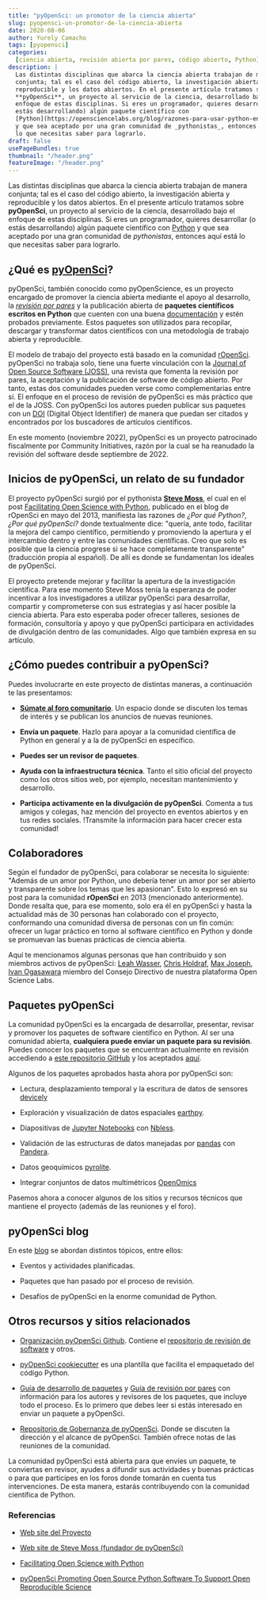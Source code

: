 ```yaml
---
title: "pyOpenSci: un promotor de la ciencia abierta"
slug: pyopensci-un-promotor-de-la-ciencia-abierta
date: 2020-08-06
author: Yurely Camacho
tags: [pyopensci]
categories:
  [ciencia abierta, revisión abierta por pares, código abierto, Python]
description: |
  Las distintas disciplinas que abarca la ciencia abierta trabajan de manera
  conjunta; tal es el caso del código abierto, la investigación abierta y
  reproducible y los datos abiertos. En el presente artículo tratamos sobre
  **pyOpenSci**, un proyecto al servicio de la ciencia, desarrollado bajo el
  enfoque de estas disciplinas. Si eres un programador, quieres desarrollar (o
  estás desarrollando) algún paquete científico con
  [Python](https://opensciencelabs.org/blog/razones-para-usar-python-en-tu-proximo-proyecto-de-investigacion/)
  y que sea aceptado por una gran comunidad de _pythonistas_, entonces aquí está
  lo que necesitas saber para lograrlo.
draft: false
usePageBundles: true
thumbnail: "/header.png"
featureImage: "/header.png"
---
```


<!-- # pyOpenSci: un promotor de la ciencia abierta -->
<!-- **Por Yurely Camacho** -->

Las distintas disciplinas que abarca la ciencia abierta trabajan de manera
conjunta; tal es el caso del código abierto, la investigación abierta y
reproducible y los datos abiertos. En el presente artículo tratamos sobre
**pyOpenSci**, un proyecto al servicio de la ciencia, desarrollado bajo el
enfoque de estas disciplinas. Si eres un programador, quieres desarrollar (o
estás desarrollando) algún paquete científico con
[Python](https://opensciencelabs.org/blog/razones-para-usar-python-en-tu-proximo-proyecto-de-investigacion/)
y que sea aceptado por una gran comunidad de _pythonistas_, entonces aquí está
lo que necesitas saber para lograrlo.

<!-- TEASER_END -->

## ¿Qué es [pyOpenSci](https://www.pyopensci.org/)?

pyOpenSci, también conocido como pyOpenScience, es un proyecto encargado de
promover la ciencia abierta mediante el apoyo al desarrollo, la
[_revisión por pares_](https://es.wikipedia.org/wiki/Revisi%C3%B3n_por_pares) y
la publicación abierta de **paquetes científicos escritos en Python** que
cuenten con una buena
[documentación](https://opensciencelabs.org/blog/como-documentar-tu-proyecto-de-ciencia-abierta/)
y estén probados previamente. Estos paquetes son utilizados para recopilar,
descargar y transformar datos científicos con una metodología de trabajo abierta
y reproducible.

El modelo de trabajo del proyecto está basado en la comunidad
[rOpenSci](https://ropensci.org/). pyOpenSci no trabaja solo, tiene una fuerte
vinculación con la
[Journal of Open Source Software (JOSS)](https://joss.theoj.org/), una revista
que fomenta la revisión por pares, la aceptación y la publicación de software de
código abierto. Por tanto, estas dos comunidades pueden verse como
complementarias entre sí. El enfoque en el proceso de revisión de pyOpenSci es
más práctico que el de la JOSS. Con pyOpenSci los autores pueden publicar sus
paquetes con un [DOI](https://www.doi.org/) (Digital Object Identifier) de
manera que puedan ser citados y encontrados por los buscadores de artículos
científicos.

En este momento (noviembre 2022), pyOpenSci es un proyecto patrocinado
fiscalmente por Community Initiatives, razón por la cual se ha reanudado la
revisión del software desde septiembre de 2022.

## Inicios de pyOpenSci, un relato de su fundador

El proyecto pyOpenSci surgió por el pythonista
[**Steve Moss**](https://about.me/gawbul), el cual en el post
[Facilitating Open Science with Python](https://ropensci.org/blog/2013/05/16/pyopensci/),
publicado en el blog de rOpenSci en mayo del 2013, manifiesta las razones de
_¿Por qué Python?_, _¿Por qué pyOpenSci?_ donde textualmente dice: "quería, ante
todo, facilitar la mejora del campo científico, permitiendo y promoviendo la
apertura y el intercambio dentro y entre las comunidades científicas. Creo que
solo es posible que la ciencia progrese si se hace completamente transparente"
(traducción propia al español). De allí es donde se fundamentan los ideales de
pyOpenSci.

El proyecto pretende mejorar y facilitar la apertura de la investigación
científica. Para ese momento Steve Moss tenía la esperanza de poder incentivar a
los investigadores a utilizar pyOpenSci para desarrollar, compartir y
comprometerse con sus estrategias y así hacer posible la ciencia abierta. Para
esto esperaba poder ofrecer talleres, sesiones de formación, consultoría y apoyo
y que pyOpenSci participara en actividades de divulgación dentro de las
comunidades. Algo que también expresa en su artículo.

## ¿Cómo puedes contribuir a pyOpenSci?

Puedes involucrarte en este proyecto de distintas maneras, a continuación te las
presentamos:

- [**Súmate al foro comunitario**](https://pyopensci.discourse.group/). Un
  espacio donde se discuten los temas de interés y se publican los anuncios de
  nuevas reuniones.

- **Envía un paquete**. Hazlo para apoyar a la comunidad científica de Python en
  general y a la de pyOpenSci en específico.

- **Puedes ser un revisor de paquetes**.

- **Ayuda con la infraestructura técnica**. Tanto el sitio oficial del proyecto
  como los otros sitios web, por ejemplo, necesitan mantenimiento y desarrollo.

- **Participa activamente en la divulgación de pyOpenSci**. Comenta a tus amigos
  y colegas, haz mención del proyecto en eventos abiertos y en tus redes
  sociales. !Transmite la información para hacer crecer esta comunidad!

## Colaboradores

Según el fundador de pyOpenSci, para colaborar se necesita lo siguiente: "Además
de un amor por Python, uno debería tener un amor por ser abierto y transparente
sobre los temas que les apasionan". Esto lo expresó en su post para la comunidad
**rOpenSci** en 2013 (mencionado anteriormente). Donde resalta que, para ese
momento, solo era él en pyOpenSci y hasta la actualidad más de 30 personas han
colaborado con el proyecto, conformando una comunidad diversa de personas con un
fin común: ofrecer un lugar práctico en torno al software científico en Python y
donde se promuevan las buenas prácticas de ciencia abierta.

Aquí te mencionamos algunas personas que han contribuido y son miembros activos
de pyOpenSci: [Leah Wasser](https://github.com/lwasser),
[Chris Holdraf](https://github.com/choldgraf),
[Max Joseph](https://github.com/mbjoseph),
[Ivan Ogasawara](https://github.com/xmnlab) miembro del Consejo Directivo de
nuestra plataforma Open Science Labs.

## Paquetes pyOpenSci

La comunidad pyOpenSci es la encargada de desarrollar, presentar, revisar y
promover los paquetes de software científico en Python. Al ser una comunidad
abierta, **cualquiera puede enviar un paquete para su revisión**. Puedes conocer
los paquetes que se encuentran actualmente en revisión accediendo a
[este repositorio GitHub](https://github.com/pyOpenSci/software-review/issues) y
los aceptados [aquí](https://www.pyopensci.org/python-packages/).

Algunos de los paquetes aprobados hasta ahora por pyOpenSci son:

- Lectura, desplazamiento temporal y la escritura de datos de sensores
  [devicely](https://github.com/hpi-dhc/devicely)

- Exploración y visualización de datos espaciales
  [earthpy](https://github.com/earthlab/earthpy).

- Diapositivas de
  [Jupyter Notebooks](https://opensciencelabs.org/blog/ya-probado-los-cuadernos-de-jupyter-te-explicamos-que-son-y-como-te-ayudaran-en-tu-proxima-investigacion/)
  con [Nbless](https://github.com/py4ds/nbless).

- Validación de las estructuras de datos manejadas por
  [pandas](https://pandas.pydata.org/) con
  [Pandera](https://github.com/pandera-dev/pandera).

- Datos geoquímicos [pyrolite](https://github.com/morganjwilliams/pyrolite).

- Integrar conjuntos de datos multimétricos
  [OpenOmics](https://github.com/JonnyTran/OpenOmics)

Pasemos ahora a conocer algunos de los sitios y recursos técnicos que mantiene
el proyecto (además de las reuniones y el foro).

## pyOpenSci blog

En este [blog](https://www.pyopensci.org/blog/) se abordan distintos tópicos,
entre ellos:

- Eventos y actividades planificadas.

- Paquetes que han pasado por el proceso de revisión.

- Desafíos de pyOpenSci en la enorme comunidad de Python.

## Otros recursos y sitios relacionados

- [Organización pyOpenSci Github](https://github.com/pyOpenSci). Contiene el
  [repositorio de revisión de software](https://github.com/pyOpenSci/software-review)
  y otros.

- [pyOpenSci cookiecutter](https://cookiecutter-pyopensci.readthedocs.io/en/latest/)
  es una plantilla que facilita el empaquetado del código Python.

- [Guía de desarrollo de paquetes](https://www.pyopensci.org/python-package-guide/)
  y [Guía de revisión por pares](https://www.pyopensci.org/peer-review-guide/)
  con información para los autores y revisores de los paquetes, que incluye todo
  el proceso. Es lo primero que debes leer si estás interesado en enviar un
  paquete a pyOpenSci.

- [Repositorio de Gobernanza de pyOpenSci](https://github.com/pyOpenSci/governance).
  Donde se discuten la dirección y el alcance de pyOpenSci. También ofrece notas
  de las reuniones de la comunidad.

La comunidad pyOpenSci está abierta para que envíes un paquete, te conviertas en
revisor, ayudes a difundir sus actividades y buenas prácticas o para que
participes en los foros donde tomarán en cuenta tus intervenciones. De esta
manera, estarás contribuyendo con la comunidad científica de Python.

### Referencias

- [Web site del Proyecto](https://www.pyopensci.org/)

- [Web site de Steve Moss (fundador de pyOpenSci)](https://about.me/gawbul)

- [Facilitating Open Science with Python](https://ropensci.org/blog/2013/05/16/pyopensci/)

- [pyOpenSci Promoting Open Source Python Software To Support Open Reproducible Science](https://ui.adsabs.harvard.edu/abs/2019AGUFMNS21A..13W/abstract)
